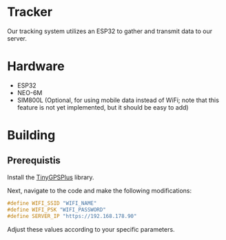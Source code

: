 # Tracker

Our tracking system utilizes an ESP32 to gather and transmit data to our server.

# Hardware
- ESP32
- NEO-6M
- SIM800L (Optional, for using mobile data instead of WiFi; note that this feature is not yet implemented, but it should be easy to add)

# Building
## Prerequistis
Install the [TinyGPSPlus](https://github.com/mikalhart/TinyGPSPlus/tree/master) library.

Next, navigate to the code and make the following modifications:
``` c++
#define WIFI_SSID "WIFI_NAME"
#define WIFI_PSK "WIFI_PASSWORD"
#define SERVER_IP "https://192.168.178.90"
```
Adjust these values according to your specific parameters.